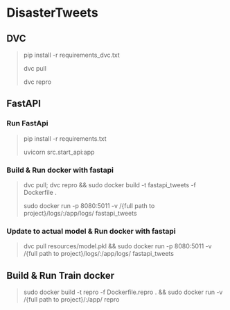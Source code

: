  # DisasterTweets

## DVC

> pip install -r requirements_dvc.txt
>
> dvc pull
>
> dvc repro

## FastAPI

### Run FastApi
> pip install -r requirements.txt
> 
> uvicorn src.start_api:app


### Build & Run docker with fastapi
> dvc pull; dvc repro && sudo docker build -t fastapi_tweets -f Dockerfile .
>
> sudo docker run -p 8080:5011 -v /{full path to project}/logs/:/app/logs/ fastapi_tweets

### Update to actual model & Run docker with fastapi

>dvc pull resources/model.pkl && sudo docker run -p 8080:5011 -v /{full path to project}/logs/:/app/logs/ fastapi_tweets

## Build & Run Train docker
> sudo docker build -t repro -f Dockerfile.repro . && sudo docker run -v /{full path to project}/:/app/  repro